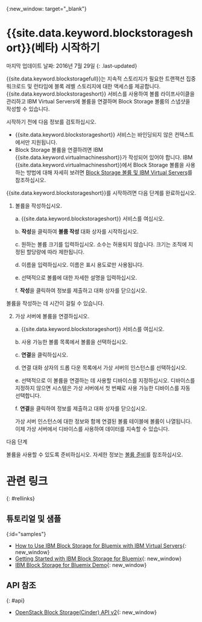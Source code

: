 {:new_window: target="_blank"} 

# {{site.data.keyword.blockstorageshort}}(베타) 시작하기

마지막 업데이트 날짜: 2016년 7월 29일
{: .last-updated}

{{site.data.keyword.blockstoragefull}}는 지속적 스토리지가 필요한 트랜잭션 집중 워크로드 및 런타임에 블록 레벨 스토리지에 대한 액세스를 제공합니다. {{site.data.keyword.blockstorageshort}} 서비스를 사용하여 볼륨 라이프사이클을 관리하고 IBM Virtual Servers에 볼륨을 연결하며 Block Storage 볼륨의 스냅샷을 작성할 수 있습니다. 

시작하기 전에 다음 정보를 검토하십시오. 

* {{site.data.keyword.blockstorageshort}} 서비스는 바인딩되지 않은 컨텍스트에서만 지원됩니다.  
* Block Storage 볼륨을 연결하려면 IBM {{site.data.keyword.virtualmachinesshort}}가 작성되어 있어야 합니다. IBM {{site.data.keyword.virtualmachinesshort}}에서 Block Storage 볼륨을 사용하는 방법에 대해 자세히 보려면 [Block Storage 볼륨 및 IBM Virtual Servers](../../virtualmachines/vm_create.html#storage_BS)를 참조하십시오.  

{{site.data.keyword.blockstorageshort}}를 시작하려면 다음 단계를 완료하십시오. 

1. 볼륨을 작성하십시오. 
   
   a. {{site.data.keyword.blockstorageshort}} 서비스를 여십시오. 

   b. **작성**을 클릭하여 **볼륨 작성** 대화 상자를 시작하십시오. 

   c.	원하는 볼륨 크기를 입력하십시오. 소수는 허용되지 않습니다. 크기는 조직에 지정된 할당량에 따라 제한됩니다. 
   
   d.	이름을 입력하십시오. 이름은 표시 용도로만 사용됩니다.
   
   e. 선택적으로 볼륨에 대한 자세한 설명을 입력하십시오. 
   
   f.	**작성**을 클릭하여 정보를 제출하고 대화 상자를 닫으십시오. 

  볼륨을 작성하는 데 시간이 걸릴 수 있습니다. 

2. 가상 서버에 볼륨을 연결하십시오. 

   a. {{site.data.keyword.blockstorageshort}} 서비스를 여십시오. 
   
   b. 사용 가능한 볼륨 목록에서 볼륨을 선택하십시오. 
   
   c.	**연결**을 클릭하십시오. 
   
   d.	연결 대화 상자의 드롭 다운 목록에서 가상 서버의 인스턴스를 선택하십시오.  
   
   e.	선택적으로 이 볼륨을 연결하는 데 사용할 디바이스를 지정하십시오. 디바이스를 지정하지 않으면 시스템은 가상 서버에서 첫 번째로 사용 가능한 디바이스를 자동 선택합니다. 
   
   f.	**연결**을 클릭하여 정보를 제출하고 대화 상자를 닫으십시오. 
   
   가상 서버 인스턴스에 대한 정보와 함께 연결된 볼륨 테이블에 볼륨이 나열됩니다. 이제 가상 서버에서 디바이스를 사용하여 데이터를 지속할 수 있습니다.  
 
다음 단계

볼륨을 사용할 수 있도록 준비하십시오. 자세한 정보는 [볼륨 준비](../BlockStorage/blockstorage_preparingvolume.html)를 참조하십시오. 

# 관련 링크 
{: #rellinks}

## 튜토리얼 및 샘플
{:id="samples"}

* [How to Use IBM Block Storage for Bluemix with IBM Virtual Servers](https://developer.ibm.com/bluemix/2016/02/24/use-block-storage-for-bluemix-with-virtual-servers/){: new_window}
* [Getting Started with IBM Block Storage for Bluemix](https://developer.ibm.com/bluemix/2016/02/15/getting-started-with-block-storage/){: new_window}
* [IBM Block Storage for Bluemix Demo](https://www.youtube.com/watch?v=3gCIHYKU1rE&list=PLzpeuWUENMK2d3L5qCITo2GQEt-7r0oqm&index=45){: new_window}

## API 참조 
{: #api}
* [OpenStack Block Storage(Cinder) API v2](http://developer.openstack.org/api-ref-blockstorage-v2.html){: new_window}

